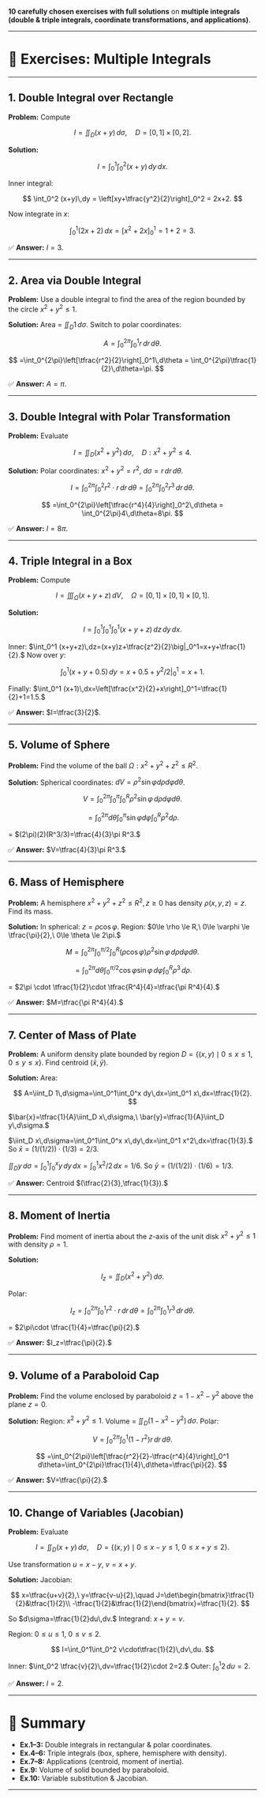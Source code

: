 **10 carefully chosen exercises with full solutions** on **multiple integrals (double & triple integrals, coordinate transformations, and applications)**.

---

# 🌟 Exercises: Multiple Integrals

---

## **1. Double Integral over Rectangle**

**Problem:** Compute

$$
I=\iint_D (x+y)\,d\sigma, \quad D=[0,1]\times[0,2].
$$

**Solution:**

$$
I=\int_0^1 \int_0^2 (x+y)\,dy\,dx.
$$

Inner integral:

$$
\int_0^2 (x+y)\,dy = \left[xy+\tfrac{y^2}{2}\right]_0^2 = 2x+2.
$$

Now integrate in $x$:

$$
\int_0^1 (2x+2)\,dx = \left[x^2+2x\right]_0^1 = 1+2=3.
$$

✅ **Answer:** $I=3$.

---

## **2. Area via Double Integral**

**Problem:** Use a double integral to find the area of the region bounded by the circle $x^2+y^2\le 1$.

**Solution:**
Area = $\iint_D 1\,d\sigma$. Switch to polar coordinates:

$$
A=\int_0^{2\pi}\int_0^1 r\,dr\,d\theta.
$$

$$
=\int_0^{2\pi}\left[\tfrac{r^2}{2}\right]_0^1\,d\theta = \int_0^{2\pi}\tfrac{1}{2}\,d\theta=\pi.
$$

✅ **Answer:** $A=\pi$.

---

## **3. Double Integral with Polar Transformation**

**Problem:** Evaluate

$$
I=\iint_D (x^2+y^2)\,d\sigma, \quad D: x^2+y^2\le 4.
$$

**Solution:**
Polar coordinates: $x^2+y^2=r^2$, $d\sigma=r\,dr\,d\theta$.

$$
I=\int_0^{2\pi}\int_0^2 r^2\cdot r\,dr\,d\theta=\int_0^{2\pi}\int_0^2 r^3\,dr\,d\theta.
$$

$$
=\int_0^{2\pi}\left[\tfrac{r^4}{4}\right]_0^2\,d\theta = \int_0^{2\pi}4\,d\theta=8\pi.
$$

✅ **Answer:** $I=8\pi$.

---

## **4. Triple Integral in a Box**

**Problem:** Compute

$$
I=\iiint_\Omega (x+y+z)\,dV,\quad \Omega=[0,1]\times[0,1]\times[0,1].
$$

**Solution:**

$$
I=\int_0^1\int_0^1\int_0^1 (x+y+z)\,dz\,dy\,dx.
$$

Inner: $\int_0^1 (x+y+z)\,dz=(x+y)z+\tfrac{z^2}{2}\big|_0^1=x+y+\tfrac{1}{2}.$
Now over $y$:

$$
\int_0^1 (x+y+0.5)\,dy = x+0.5+y^2/2\big|_0^1=x+1.
$$

Finally: $\int_0^1 (x+1)\,dx=\left[\tfrac{x^2}{2}+x\right]_0^1=\tfrac{1}{2}+1=1.5.$

✅ **Answer:** $I=\tfrac{3}{2}$.

---

## **5. Volume of Sphere**

**Problem:** Find the volume of the ball $\Omega: x^2+y^2+z^2\le R^2$.

**Solution:**
Spherical coordinates: $dV=\rho^2\sin\varphi d\rho d\varphi d\theta$.

$$
V=\int_0^{2\pi}\int_0^\pi\int_0^R \rho^2\sin\varphi\,d\rho d\varphi d\theta.
$$

$$
=\int_0^{2\pi}d\theta \int_0^\pi \sin\varphi d\varphi \int_0^R \rho^2 d\rho.
$$

\= $(2\pi)(2)(R^3/3)=\tfrac{4}{3}\pi R^3.$

✅ **Answer:** $V=\tfrac{4}{3}\pi R^3.$

---

## **6. Mass of Hemisphere**

**Problem:** A hemisphere $x^2+y^2+z^2\le R^2, z\ge 0$ has density $\rho(x,y,z)=z$. Find its mass.

**Solution:**
In spherical: $z=\rho\cos\varphi$. Region: $0\le \rho \le R,\ 0\le \varphi \le \tfrac{\pi}{2},\ 0\le \theta \le 2\pi.$

$$
M=\int_0^{2\pi}\int_0^{\pi/2}\int_0^R (\rho\cos\varphi)\rho^2\sin\varphi\,d\rho d\varphi d\theta.
$$

$$
=\int_0^{2\pi}d\theta\int_0^{\pi/2}\cos\varphi\sin\varphi\,d\varphi\int_0^R \rho^3\,d\rho.
$$

\= $2\pi \cdot \tfrac{1}{2}\cdot \tfrac{R^4}{4}=\tfrac{\pi R^4}{4}.$

✅ **Answer:** $M=\tfrac{\pi R^4}{4}.$

---

## **7. Center of Mass of Plate**

**Problem:** A uniform density plate bounded by region $D=\{(x,y)\mid 0\le x\le 1,0\le y\le x\}$. Find centroid $(\bar{x},\bar{y})$.

**Solution:**
Area:

$$
A=\iint_D 1\,d\sigma=\int_0^1\int_0^x dy\,dx=\int_0^1 x\,dx=\tfrac{1}{2}.
$$

$\bar{x}=\tfrac{1}{A}\iint_D x\,d\sigma,\ \bar{y}=\tfrac{1}{A}\iint_D y\,d\sigma.$

$\iint_D x\,d\sigma=\int_0^1\int_0^x x\,dy\,dx=\int_0^1 x^2\,dx=\tfrac{1}{3}.$
So $\bar{x}=(1/(1/2))\cdot(1/3)=2/3.$

$\iint_D y\,d\sigma=\int_0^1\int_0^x y\,dy\,dx=\int_0^1 x^2/2\,dx=1/6.$
So $\bar{y}=(1/(1/2))\cdot(1/6)=1/3.$

✅ **Answer:** Centroid $(\tfrac{2}{3},\tfrac{1}{3}).$

---

## **8. Moment of Inertia**

**Problem:** Find moment of inertia about the $z$-axis of the unit disk $x^2+y^2\le 1$ with density $\rho=1$.

**Solution:**

$$
I_z=\iint_D (x^2+y^2)\,d\sigma.
$$

Polar:

$$
I_z=\int_0^{2\pi}\int_0^1 r^2\cdot r\,dr\,d\theta=\int_0^{2\pi}\int_0^1 r^3\,dr\,d\theta.
$$

\= $2\pi\cdot \tfrac{1}{4}=\tfrac{\pi}{2}.$

✅ **Answer:** $I_z=\tfrac{\pi}{2}.$

---

## **9. Volume of a Paraboloid Cap**

**Problem:** Find the volume enclosed by paraboloid $z=1-x^2-y^2$ above the plane $z=0$.

**Solution:**
Region: $x^2+y^2\le 1.$
Volume = $\iint_D (1-x^2-y^2)\,d\sigma.$
Polar:

$$
V=\int_0^{2\pi}\int_0^1 (1-r^2)r\,dr\,d\theta.
$$

$$
=\int_0^{2\pi}\left[\tfrac{r^2}{2}-\tfrac{r^4}{4}\right]_0^1 d\theta=\int_0^{2\pi}\tfrac{1}{4}\,d\theta=\tfrac{\pi}{2}.
$$

✅ **Answer:** $V=\tfrac{\pi}{2}.$

---

## **10. Change of Variables (Jacobian)**

**Problem:** Evaluate

$$
I=\iint_D (x+y)\,d\sigma,\quad D=\{(x,y)\mid 0\le x-y\le 1,\ 0\le x+y\le 2\}.
$$

Use transformation $u=x-y,\ v=x+y.$

**Solution:**
Jacobian:

$$
x=\tfrac{u+v}{2},\ y=\tfrac{v-u}{2},\quad J=\det\begin{bmatrix}\tfrac{1}{2}&\tfrac{1}{2}\\ -\tfrac{1}{2}&\tfrac{1}{2}\end{bmatrix}=\tfrac{1}{2}.
$$

So $d\sigma=\tfrac{1}{2}du\,dv.$
Integrand: $x+y=v.$

Region: $0\le u\le 1,\ 0\le v\le 2.$

$$
I=\int_0^1\int_0^2 v\cdot\tfrac{1}{2}\,dv\,du.
$$

Inner: $\int_0^2 \tfrac{v}{2}\,dv=\tfrac{1}{2}\cdot 2=2.$
Outer: $\int_0^1 2\,du=2.$

✅ **Answer:** $I=2.$

---

# 📌 Summary

* **Ex.1–3:** Double integrals in rectangular & polar coordinates.
* **Ex.4–6:** Triple integrals (box, sphere, hemisphere with density).
* **Ex.7–8:** Applications (centroid, moment of inertia).
* **Ex.9:** Volume of solid bounded by paraboloid.
* **Ex.10:** Variable substitution & Jacobian.

---



